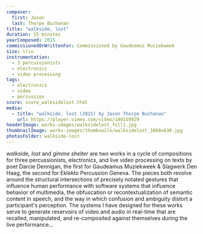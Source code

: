 ```yaml
---
composer:
  first: Jason
  last: Thorpe Buchanan
title: "walkside, lost"
duration: 15 minutes
yearComposed: 2015
commissionedOrWrittenFor: Commissioned by Gaudeamus Muziekweek
size: trio
instrumentation:
  - 3 percussionists
  - electronics
  - video processing
tags:
  - electronics
  - video
  - percussion
score: score_walksidelost.html
media:
  - title: "walkside, lost (2015) by Jason Thorpe Buchanan"
    url: https://player.vimeo.com/video/140159929
headerImage: works-images/walksidelost_full1.jpg
thumbnailImage: works-images/thumbnails/walksidelost_1068x630.jpg
photosFolder: walkside-lost
---
```


<em>walkside, lost</em> and <em>gimme shelter</em> are two works in a cycle of compositions for three percussionists, electronics, and live video processing on texts by poet Darcie Dennigan, the first for Gaudeamus Muziekweek & Slagwerk Den Haag, the second for Eklekto Percussion Geneva. The pieces both revolve around the structural intersections of precisely notated gestures that influence human performance with software systems that influence behavior of multimedia, the obfuscation or recontextualization of semantic content in speech, and the way in which confusion and ambiguity distort a participant's perception. The systems I have designed for these works serve to generate reservoirs of video and audio in real-time that are recalled, manipulated, and re-composited against themselves during the live performance...
